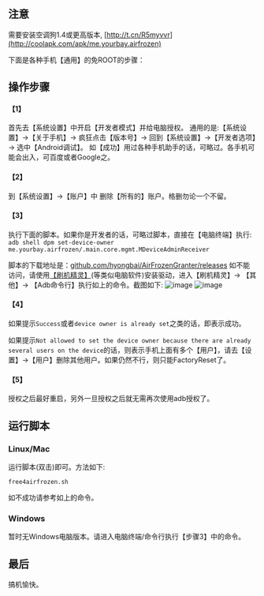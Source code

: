 
## 注意

需要安装空调狗1.4或更高版本, [http://t.cn/R5myvvr](http://coolapk.com/apk/me.yourbay.airfrozen)

下面是各种手机【通用】的免ROOT的步骤：

## 操作步骤

#### 【1】 
首先去【系统设置】中开启【开发者模式】并给电脑授权。
通用的是:【系统设置】→【关于手机】→ 疯狂点击【版本号】→ 回到【系统设置】→【开发者选项】→ 选中【Android调试】。
如【成功】用过各种手机助手的话，可略过。各手机可能会出入，可百度或者Google之。

#### 【2】
到【系统设置】→【账户】中 删除【所有的】账户。格删勿论一个不留。

#### 【3】
执行下面的脚本。如果你是开发者的话，可略过脚本，直接在【电脑终端】执行:
`adb shell dpm set-device-owner me.yourbay.airfrozen/.main.core.mgmt.MDeviceAdminReceiver`

脚本的下载地址是：[github.com/hyongbai/AirFrozenGranter/releases](https://github.com/hyongbai/AirFrozenGranter/releases) 如不能访问，请使用[【刷机精灵】](http://www.shuame.com/)(等类似电脑软件)安装驱动，进入【刷机精灵】→ 【其他】→ 【Adb命令行】执行如上的命令。截图如下:
![image](media/shuame-page.png)
![image](media/shuame-adb.png)

#### 【4】
如果提示`Success`或者`device owner is already set`之类的话，即表示成功。

如果提示`Not allowed to set the device owner because there are already several users on the device`的话，则表示手机上面有多个【用户】，请去【设置】→【用户】删除其他用户。如果仍然不行，则只能FactoryReset了。

#### 【5】
授权之后最好重启，另外一旦授权之后就无需再次使用adb授权了。


## 运行脚本

### Linux/Mac

运行脚本(双击)即可。方法如下:

	free4airfrozen.sh

如不成功请参考如上的命令。

### Windows

暂时无Windows电脑版本。请进入电脑终端/命令行执行【步骤3】中的命令。 


## 最后

搞机愉快。
